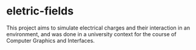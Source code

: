 # eletric-fields
This project aims to simulate electrical charges and their interaction in an environment, and was done in a university context for the course of Computer Graphics and Interfaces.
